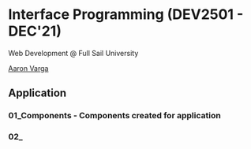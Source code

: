 # Interface Programming (DEV2501 - DEC'21)

Web Development @ Full Sail University

[Aaron Varga](https://www.iamaaronvarga.com)

## Application

### 01_Components - Components created for application

### 02_
